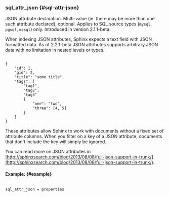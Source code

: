 ### sql_attr_json {#sql-attr-json}

JSON attribute declaration. Multi-value (ie. there may be more than one such attribute declared), optional. Applies to SQL source types (`mysql`, `pgsql`, `mssql`) only. Introduced in version 2.1.1-beta.

When indexing JSON attributes, Sphinx expects a text field with JSON formatted data. As of 2.2.1-beta JSON attributes supports arbitrary JSON data with no limitation in nested levels or types.

```

{
    "id": 1,
    "gid": 2,
    "title": "some title",
    "tags": [
        "tag1",
        "tag2",
        "tag3"
		{
			"one": "two",
			"three": [4, 5]
		}
    ]
}

```

These attributes allow Sphinx to work with documents without a fixed set of attribute columns. When you filter on a key of a JSON attribute, documents that don&#039;t include the key will simply be ignored.

You can read more on JSON attributes in [http://sphinxsearch.com/blog/2013/08/08/full-json-support-in-trunk/](http://sphinxsearch.com/blog/2013/08/08/full-json-support-in-trunk/).

#### Example: {#example}

```

sql_attr_json = properties

```